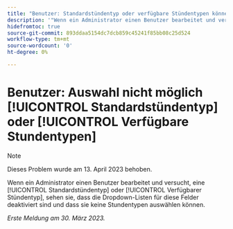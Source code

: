 ```yaml
---
title: "Benutzer: Standardstündentyp oder verfügbare Stündentypen können nicht ausgewählt werden."
description: '"Wenn ein Administrator einen Benutzer bearbeitet und versucht, einen Standardstundentyp oder Verfügbaren Stündentyp auszuwählen, werden die Dropdown-Listen für diese Felder deaktiviert und die stündlichen Typen können nicht ausgewählt werden. “'
hidefromtoc: true
source-git-commit: 893ddaa5154dc7dcb859c45241f85bb08c25d524
workflow-type: tm+mt
source-wordcount: '0'
ht-degree: 0%

---
```



# Benutzer: Auswahl nicht möglich [!UICONTROL Standardstündentyp] oder [!UICONTROL Verfügbare Stundentypen]

>[!NOTE]
>
>Dieses Problem wurde am 13. April 2023 behoben.

Wenn ein Administrator einen Benutzer bearbeitet und versucht, eine [!UICONTROL Standardstündentyp] oder [!UICONTROL Verfügbarer Stündentyp], sehen sie, dass die Dropdown-Listen für diese Felder deaktiviert sind und dass sie keine Stundentypen auswählen können.

_Erste Meldung am 30. März 2023._

